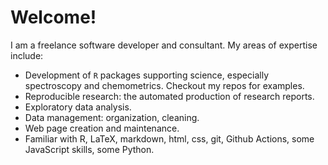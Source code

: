# Welcome!

I am a freelance software developer and consultant. My areas of expertise include:
* Development of `R` packages supporting science, especially spectroscopy and chemometrics.  Checkout my repos for examples.
* Reproducible research: the automated production of research reports.
* Exploratory data analysis.
* Data management: organization, cleaning.
* Web page creation and maintenance.
* Familiar with R, LaTeX, markdown, html, css, git, Github Actions, some JavaScript skills, some Python.
